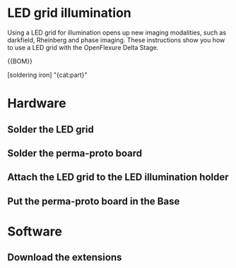 # LED grid illumination

Using a LED grid for illumination opens up new imaging modalities, such as darkfield, Rheinberg and phase imaging.  These instructions show you how to use a LED grid with the OpenFlexure Delta Stage.

{{BOM}}

[LED grid]: models/led_grid.md "{cat:part}"
[perma-proto board]: models/perma-proto_board.md "{cat:part}"
[wire]: model/wire.md "{cat:part}"
[solder]: "{cat:part}"
[soldering iron] "{cat:part}"


# Hardware

## Solder the LED grid

## Solder the perma-proto board

## Attach the LED grid to the LED illumination holder

## Put the perma-proto board in the Base

# Software

## Download the extensions
